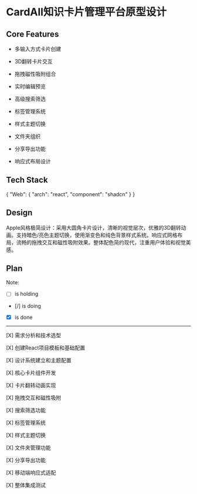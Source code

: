 # CardAll知识卡片管理平台原型设计

## Core Features

- 多输入方式卡片创建

- 3D翻转卡片交互

- 拖拽磁性吸附组合

- 实时编辑预览

- 高级搜索筛选

- 标签管理系统

- 样式主题切换

- 文件夹组织

- 分享导出功能

- 响应式布局设计

## Tech Stack

{
  "Web": {
    "arch": "react",
    "component": "shadcn"
  }
}

## Design

Apple风格极简设计：采用大圆角卡片设计，清晰的视觉层次，优雅的3D翻转动画。支持暗色/亮色主题切换，使用渐变色和纯色背景样式系统。响应式网格布局，流畅的拖拽交互和磁性吸附效果。整体配色简约现代，注重用户体验和视觉美感。

## Plan

Note: 

- [ ] is holding
- [/] is doing
- [X] is done

---

[X] 需求分析和技术选型

[X] 创建React项目模板和基础配置

[X] 设计系统建立和主题配置

[X] 核心卡片组件开发

[X] 卡片翻转动画实现

[X] 拖拽交互和磁性吸附

[X] 搜索筛选功能

[X] 标签管理系统

[X] 样式主题切换

[X] 文件夹管理功能

[X] 分享导出功能

[X] 移动端响应式适配

[X] 整体集成测试
